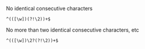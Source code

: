 
No identical consecutive characters

`^(([\w])(?!\2))+$`

No more than two identical consecutive characters, etc

`^(([\w])\2?(?!\2))+$`
